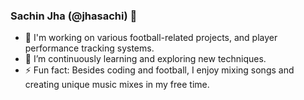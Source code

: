 ### Sachin Jha (@jhasachi) 👋
- 🔭 I'm working on various football-related projects, and player performance tracking systems.
- 🌱 I’m continuously learning and exploring new techniques.
- ⚡ Fun fact: Besides coding and football, I enjoy mixing songs and creating unique music mixes in my free time.

